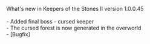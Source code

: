 What's new in Keepers of the Stones II version 1.0.0.45<br/>
<br />- Added final boss - cursed keeper
<br />- The cursed forest is now generated in the overworld
<br />- [Bugfix] 